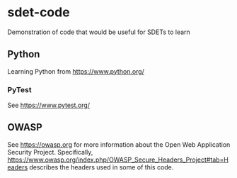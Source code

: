 # sdet-code
Demonstration of code that would be useful for SDETs to learn

## Python
Learning Python from https://www.python.org/

### PyTest
See https://www.pytest.org/

## OWASP
See https://owasp.org for more information about the Open Web Application Security Project. Specifically, https://www.owasp.org/index.php/OWASP_Secure_Headers_Project#tab=Headers describes the headers used in some of this code. 
